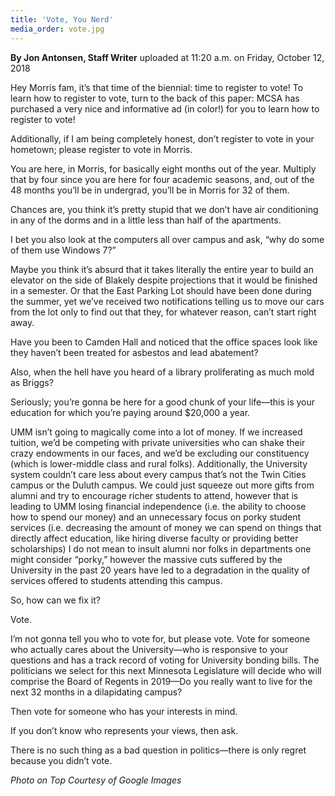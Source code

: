 ```yaml
---
title: 'Vote, You Nerd'
media_order: vote.jpg
---
```


**By Jon Antonsen, Staff Writer** uploaded at 11:20 a.m. on Friday, October 12, 2018

Hey Morris fam, it’s that time of the biennial: time to register to vote! To learn how to register to vote, turn to the back of this paper: MCSA has purchased a very nice and informative ad (in color!) for you to learn how to register to vote!

Additionally, if I am being completely honest, don’t register to vote in your hometown; please register to vote in Morris.

You are here, in Morris, for basically eight months out of the year. Multiply that by four since you are here for four academic seasons, and, out of the 48 months you’ll be in undergrad, you’ll be in Morris for 32 of them.

Chances are, you think it’s pretty stupid that we don’t have air conditioning in any of the dorms and in a little less than half of the apartments. 

I bet you also look at the computers all over campus and ask, “why do some of them use Windows 7?” 

Maybe you think it’s absurd that it takes literally the entire year to build an elevator on the side of Blakely despite projections that it would be finished in a semester.
Or that the East Parking Lot should have been done during the summer, yet we’ve received two notifications telling us to move our cars from the lot only to find out that they, for whatever reason, can’t start right away. 

Have you been to Camden Hall and noticed that the office spaces look like they haven’t been treated for asbestos and lead abatement? 

Also, when the hell have you heard of a library proliferating as much mold as Briggs?

Seriously; you’re gonna be here for a good chunk of your life—this is your education for which you’re paying around $20,000 a year. 

UMM isn’t going to magically come into a lot of money. If we increased tuition, we’d be competing with private universities who can shake their crazy endowments in our faces, and we’d be excluding our constituency (which is lower-middle class and rural folks). Additionally, the University system couldn’t care less about every campus that’s not the Twin Cities campus or the Duluth campus. We could just squeeze out more gifts from alumni and try to encourage richer students to attend, however that is leading to UMM losing financial independence (i.e. the ability to choose how to spend our money) and an unnecessary focus on porky student services (i.e. decreasing the amount of money we can spend on things that directly affect education, like hiring diverse faculty or providing better scholarships)
I do not mean to insult alumni nor folks in departments one might consider “porky,” however the massive cuts suffered by the University in the past 20 years have led to a degradation in the quality of services offered to students attending this campus.

So, how can we fix it?

Vote.

I’m not gonna tell you who to vote for, but please vote. Vote for someone who actually cares about the University—who is responsive to your questions and has a track record of voting for University bonding bills. The politicians we select for this next Minnesota Legislature will decide who will comprise the Board of Regents in 2019—Do you really want to live for the next 32 months in a dilapidating campus?

Then vote for someone who has your interests in mind.

If you don’t know who represents your views, then ask. 

There is no such thing as a bad question in politics—there is only regret because you didn’t vote.

_Photo on Top Courtesy of Google Images_